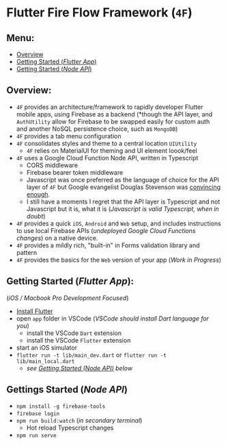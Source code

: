 # Flutter Fire Flow Framework (`4F`)

## Menu:
* [Overview](#overview)
* [Getting Started (*Flutter App*)](#flutter-getting-started)
* [Getting Started (*Node API*)](#api-getting-started)

## <a href="overview"/></a>Overview:
* `4F` provides an architecture/framework to rapidly developer Flutter mobile apps, using Firebase as a backend (*though the API layer, and `AuthUtility` allow for Firebase to be swapped easily for custom auth and another NoSQL persistence choice, such as `MongoDB`)
* `4F` provides a tab menu configuration
* `4F` consolidates styles and theme to a central location `UIUtility`
    * `4F` relies on MaterialUI for theming and UI element loook/feel 
* `4F` uses a Google Cloud Function Node API, written in Typescript
    * CORS middleware
    * Firebase bearer token middleware
    * Javascript was once preferred as the language of choice for the API layer of `4F` but Google evangelist Douglas Stevenson was [convincing enough](https://firebase.blog/posts/2018/01/why-you-should-use-typescript-for).
    * I still have a moments I regret that the API layer is Typescript and not Javascript but it is, what it is (*Javascript is valid Typescript, when in doubt*)
* `4F` provides a quick `iOS`, `Android` and `Web` setup, and includes instructions to use local Firebase APIs (*undeployed Google Cloud Functions changes*) on a native device.
* `4F` provides a mildly rich, "built-in" in Forms validation library and pattern
* `4F` provides the basics for the `Web` version of your app (*Work in Progress*)

## <a href="flutter-getting-started"></a>Getting Started (*Flutter App*):
(*iOS / Macbook Pro Development Focused*)
* [Install Flutter](https://docs.flutter.dev/get-started/install)
* open `app` folder in VSCode (*VSCode should install Dart language for you*)
    * install the VSCode `Dart` extension
    * install the VSCode `Flutter` extension
* start an iOS simulator
* `flutter run -t lib/main_dev.dart` or `flutter run -t lib/main_local.dart`
    * *see [Getting Started (*Node API*)](#api-getting-started) below*

## <a href="api-getting-started"></a>Gettings Started (*Node API*)

* `npm install -g firebase-tools`
* `firebase login`
* `npm run build:watch` (*in secondary terminal*)
    * Hot reload Typescript changes
* `npm run serve`